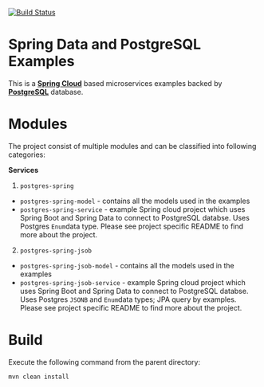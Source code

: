 [![Build Status][travis-badge]][travis-badge-url]

Spring Data and PostgreSQL Examples
=========================================
This is a [**Spring Cloud**](http://projects.spring.io/spring-cloud/) based microservices examples backed by
[**PostgreSQL**](https://www.postgresql.org/) database.

# Modules
The project consist of multiple modules and can be classified into following categories:

**Services**
1. `postgres-spring`
  * `postgres-spring-model` - contains all the models used in the examples
  * `postgres-spring-service` - example Spring cloud project which uses Spring Boot and Spring Data to connect to PostgreSQL databse. 
   Uses Postgres `Enum`data type. Please see project specific README to find more about the project.
2. `postgres-spring-jsob`
  * `postgres-spring-jsob-model` - contains all the models used in the examples
  * `postgres-spring-jsob-service` - example Spring cloud project which uses Spring Boot and Spring Data to connect to PostgreSQL databse. 
   Uses Postgres `JSONB` and `Enum`data types; JPA query by examples. Please see project specific README to find more about the project.

# Build
Execute the following command from the parent directory:
```
mvn clean install
```

[travis-badge]: https://travis-ci.org/indrabasak/postgres-examples.svg?branch=master
[travis-badge-url]: https://travis-ci.org/indrabasak/postgres-examples/